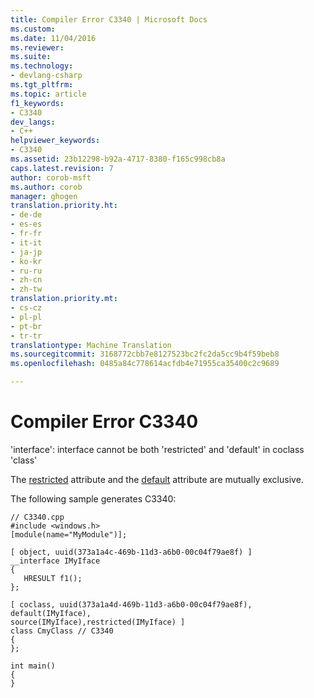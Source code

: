 ```yaml
---
title: Compiler Error C3340 | Microsoft Docs
ms.custom: 
ms.date: 11/04/2016
ms.reviewer: 
ms.suite: 
ms.technology:
- devlang-csharp
ms.tgt_pltfrm: 
ms.topic: article
f1_keywords:
- C3340
dev_langs:
- C++
helpviewer_keywords:
- C3340
ms.assetid: 23b12298-b92a-4717-8380-f165c998cb8a
caps.latest.revision: 7
author: corob-msft
ms.author: corob
manager: ghogen
translation.priority.ht:
- de-de
- es-es
- fr-fr
- it-it
- ja-jp
- ko-kr
- ru-ru
- zh-cn
- zh-tw
translation.priority.mt:
- cs-cz
- pl-pl
- pt-br
- tr-tr
translationtype: Machine Translation
ms.sourcegitcommit: 3168772cbb7e8127523bc2fc2da5cc9b4f59beb8
ms.openlocfilehash: 0485a84c778614acfdb4e71955ca35400c2c9689

---
```

# <a name="compiler-error-c3340"></a>Compiler Error C3340
'interface': interface cannot be both 'restricted' and 'default' in coclass 'class'  
  
 The [restricted](../../windows/restricted.md) attribute and the [default](../../windows/default-cpp.md) attribute are mutually exclusive.  
  
 The following sample generates C3340:  
  
```  
// C3340.cpp  
#include <windows.h>  
[module(name="MyModule")];  
  
[ object, uuid(373a1a4c-469b-11d3-a6b0-00c04f79ae8f) ]  
__interface IMyIface  
{  
   HRESULT f1();  
};  
  
[ coclass, uuid(373a1a4d-469b-11d3-a6b0-00c04f79ae8f),  
default(IMyIface),  
source(IMyIface),restricted(IMyIface) ]  
class CmyClass // C3340  
{  
};  
  
int main()  
{  
}  
```


<!--HONumber=Jan17_HO4-->



